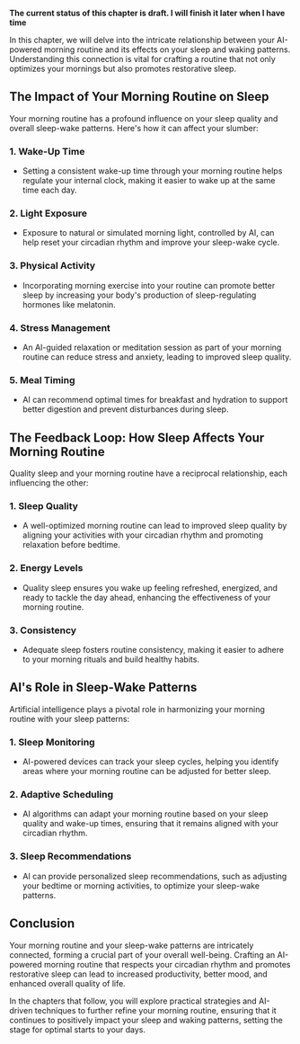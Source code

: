 **The current status of this chapter is draft. I will finish it later when I have time**

In this chapter, we will delve into the intricate relationship between your AI-powered morning routine and its effects on your sleep and waking patterns. Understanding this connection is vital for crafting a routine that not only optimizes your mornings but also promotes restorative sleep.

**The Impact of Your Morning Routine on Sleep**
-----------------------------------------------

Your morning routine has a profound influence on your sleep quality and overall sleep-wake patterns. Here's how it can affect your slumber:

### **1. Wake-Up Time**

* Setting a consistent wake-up time through your morning routine helps regulate your internal clock, making it easier to wake up at the same time each day.

### **2. Light Exposure**

* Exposure to natural or simulated morning light, controlled by AI, can help reset your circadian rhythm and improve your sleep-wake cycle.

### **3. Physical Activity**

* Incorporating morning exercise into your routine can promote better sleep by increasing your body's production of sleep-regulating hormones like melatonin.

### **4. Stress Management**

* An AI-guided relaxation or meditation session as part of your morning routine can reduce stress and anxiety, leading to improved sleep quality.

### **5. Meal Timing**

* AI can recommend optimal times for breakfast and hydration to support better digestion and prevent disturbances during sleep.

**The Feedback Loop: How Sleep Affects Your Morning Routine**
-------------------------------------------------------------

Quality sleep and your morning routine have a reciprocal relationship, each influencing the other:

### **1. Sleep Quality**

* A well-optimized morning routine can lead to improved sleep quality by aligning your activities with your circadian rhythm and promoting relaxation before bedtime.

### **2. Energy Levels**

* Quality sleep ensures you wake up feeling refreshed, energized, and ready to tackle the day ahead, enhancing the effectiveness of your morning routine.

### **3. Consistency**

* Adequate sleep fosters routine consistency, making it easier to adhere to your morning rituals and build healthy habits.

**AI's Role in Sleep-Wake Patterns**
------------------------------------

Artificial intelligence plays a pivotal role in harmonizing your morning routine with your sleep patterns:

### **1. Sleep Monitoring**

* AI-powered devices can track your sleep cycles, helping you identify areas where your morning routine can be adjusted for better sleep.

### **2. Adaptive Scheduling**

* AI algorithms can adapt your morning routine based on your sleep quality and wake-up times, ensuring that it remains aligned with your circadian rhythm.

### **3. Sleep Recommendations**

* AI can provide personalized sleep recommendations, such as adjusting your bedtime or morning activities, to optimize your sleep-wake patterns.

**Conclusion**
--------------

Your morning routine and your sleep-wake patterns are intricately connected, forming a crucial part of your overall well-being. Crafting an AI-powered morning routine that respects your circadian rhythm and promotes restorative sleep can lead to increased productivity, better mood, and enhanced overall quality of life.

In the chapters that follow, you will explore practical strategies and AI-driven techniques to further refine your morning routine, ensuring that it continues to positively impact your sleep and waking patterns, setting the stage for optimal starts to your days.
